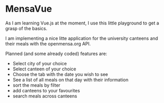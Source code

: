 # MensaVue
As I am learning Vue.js at the moment, I use this little playground to get a grasp of the basics.

I am implementing a nice litte application for the university canteens and their meals with the openmensa.org API.

Planned (and some already coded) features are:
- Select city of your choice
- Select canteen of your choice
- Choose the tab with the date you wish to see
- See a list of all meals on that day with their information
- sort the meals by filter
- add canteens to your favourites
- search meals across canteens
